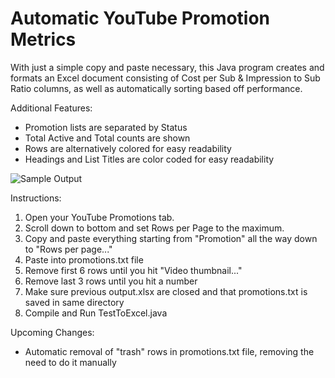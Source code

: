 # Automatic YouTube Promotion Metrics
With just a simple copy and paste necessary, this Java program creates and formats an Excel document consisting of Cost per Sub & Impression to Sub Ratio columns, as well as automatically sorting based off performance. 

Additional Features:
- Promotion lists are separated by Status
- Total Active and Total counts are shown
- Rows are alternatively colored for easy readability
- Headings and List Titles are color coded for easy readability

![Sample Output](https://github.com/Ranchy101/YouTube-Promotion-Metrics/assets/42690717/e4e24120-4c2f-43ea-8a06-dedbae4f1b90)

Instructions:
1. Open your YouTube Promotions tab.
2. Scroll down to bottom and set Rows per Page to the maximum.
3. Copy and paste everything starting from "Promotion" all the way down to "Rows per page..."
4. Paste into promotions.txt file
5. Remove first 6 rows until you hit "Video thumbnail..."
6. Remove last 3 rows until you hit a number
7. Make sure previous output.xlsx are closed and that promotions.txt is saved in same directory
8. Compile and Run TestToExcel.java

Upcoming Changes:
- Automatic removal of "trash" rows in promotions.txt file, removing the need to do it manually
  
